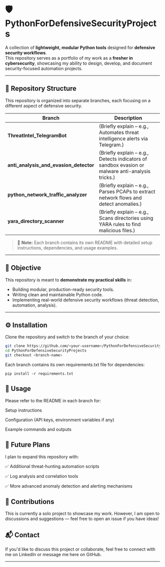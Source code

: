 # 🛡️ PythonForDefensiveSecurityProjects

A collection of **lightweight, modular Python tools** designed for **defensive security workflows**.  
This repository serves as a portfolio of my work as a **fresher in cybersecurity**, showcasing my ability to design, develop, and document security-focused automation projects.

---

## 📂 Repository Structure

This repository is organized into separate branches, each focusing on a different aspect of defensive security.  

| Branch | Description |
|-------|-------------|
| **ThreatIntel_TelegramBot** | (Briefly explain – e.g., Automates threat intelligence alerts via Telegram.) |
| **anti_analysis_and_evasion_detector** | (Briefly explain – e.g., Detects indicators of sandbox evasion or malware anti-analysis tricks.) |
| **python_network_traffic_analyzer** | (Briefly explain – e.g., Parses PCAPs to extract network flows and detect anomalies.) |
| **yara_directory_scanner** | (Briefly explain – e.g., Scans directories using YARA rules to find malicious files.) |

> 📝 **Note:** Each branch contains its own README with detailed setup instructions, dependencies, and usage examples.

---

## 🎯 Objective

This repository is meant to **demonstrate my practical skills** in:
- Building modular, production-ready security tools.
- Writing clean and maintainable Python code.
- Implementing real-world defensive security workflows (threat detection, automation, analysis).

---

## ⚙️ Installation

Clone the repository and switch to the branch of your choice:

```bash
git clone https://github.com/<your-username>/PythonForDefensiveSecurityProjects.git
cd PythonForDefensiveSecurityProjects
git checkout <branch-name>
```

Each branch contains its own requirements.txt file for dependencies:
```
pip install -r requirements.txt
```
## 🚀 Usage

Please refer to the README in each branch for:

Setup instructions

Configuration (API keys, environment variables if any)

Example commands and outputs

## 🔮 Future Plans

I plan to expand this repository with:

✅ Additional threat-hunting automation scripts

✅ Log analysis and correlation tools

✅ More advanced anomaly detection and alerting mechanisms

##  🤝 Contributions

This is currently a solo project to showcase my work.
However, I am open to discussions and suggestions — feel free to open an issue if you have ideas!

## 📬 Contact

If you'd like to discuss this project or collaborate, feel free to connect with me on LinkedIn
 or message me here on GitHub.

-----


